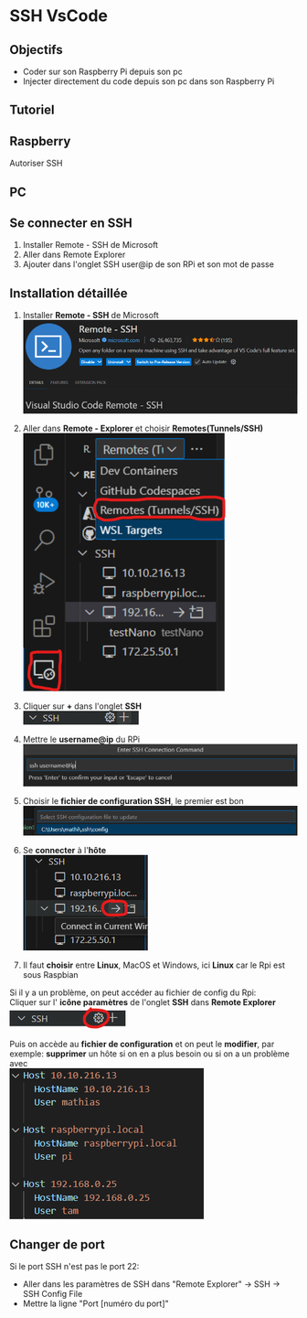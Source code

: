 # SSH VsCode

## Objectifs

* Coder sur son Raspberry Pi depuis son pc
* Injecter directement du code depuis son pc dans son Raspberry Pi

## Tutoriel

## Raspberry

Autoriser SSH

## PC

## Se connecter en SSH

1. Installer Remote - SSH de Microsoft
2. Aller dans Remote Explorer
3. Ajouter dans l'onglet SSH user@ip de son RPi et son mot de passe

## Installation détaillée

1. Installer **Remote - SSH** de Microsoft  
![RemoteSSHExtension](img/RemoteSSHExtension.png)  

1. Aller dans **Remote - Explorer** et choisir **Remotes(Tunnels/SSH)**  
![Choix SSH](img/ChoixSSH.png)  

1. Cliquer sur **+** dans l'onglet **SSH**  
![Nouvel hôte SSH](img/SSHicons.png)  

1. Mettre le **username@ip** du RPi  
![Username@ip](img/UsernameTarget.png)  

1. Choisir le **fichier de configuration SSH**, le premier est bon  
![ChoixConfiguration](img/ChoixConfigSSH.png)  

1. Se **connecter** à l'**hôte**  
![ConnexionHôte](img/ConnexionHote.png)  

1. Il faut **choisir** entre **Linux**, MacOS et Windows, ici **Linux** car le Rpi est sous Raspbian  

Si il y a un problème, on peut accéder au fichier de config du Rpi:  
Cliquer sur l' **icône paramètres** de l'onglet **SSH** dans **Remote Explorer**
![SSh Paramètre](img/SSHParam.png)  

Puis on accède au **fichier de configuration** et on peut le **modifier**, par exemple: **supprimer** un hôte si on en a plus besoin ou si on a un problème avec  
![FichierConfig](img/ConfigSSH.png)  

## Changer de port

Si le port SSH n'est pas le port 22:

* Aller dans les paramètres de SSH dans "Remote Explorer" -> SSH -> SSH Config File
* Mettre la ligne "Port [numéro du port]"
